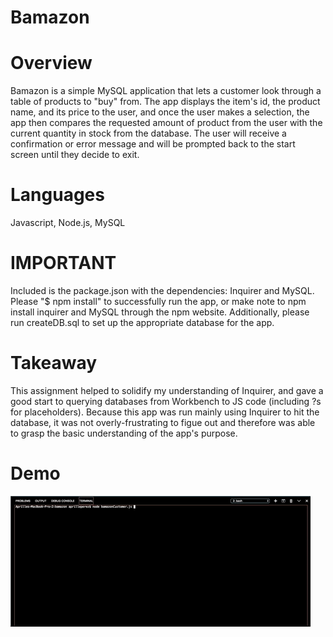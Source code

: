 # Bamazon

# Overview
Bamazon is a simple MySQL application that lets a customer look through a table of products to "buy" from. The app displays the item's id, the product name, and its price to the user, and once the user makes a selection, the app then compares the requested amount of product from the user with the current quantity in stock from the database. The user will receive a confirmation or error message and will be prompted back to the start screen until they decide to exit.

# Languages
Javascript, Node.js, MySQL

# IMPORTANT
Included is the package.json with the dependencies: Inquirer and MySQL. Please "$ npm install" to successfully run the app, or make note to npm install inquirer and MySQL through the npm website. Additionally, please run createDB.sql to set up the appropriate database for the app.

# Takeaway
This assignment helped to solidify my understanding of Inquirer, and gave a good start to querying databases from Workbench to JS code (including ?s for placeholders). Because this app was run mainly using Inquirer to hit the database, it was not overly-frustrating to figue out and therefore was able to grasp the basic understanding of the app's purpose.

# Demo
![Bamazon Customer Demo](bamazonCustomer.gif)

